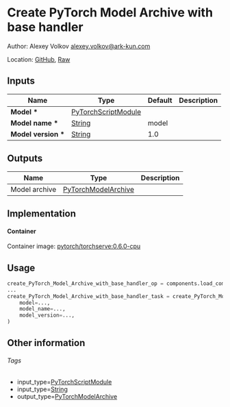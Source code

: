 <!-- BEGIN_GENERATED_CONTENT -->
# Create PyTorch Model Archive with base handler

Author: Alexey Volkov <alexey.volkov@ark-kun.com>

Location: [GitHub](https://github.com/Ark-kun/pipeline_components/blob/master/components/PyTorch/Create_PyTorch_Model_Archive/with_base_handler/component.yaml), [Raw](https://raw.githubusercontent.com/Ark-kun/pipeline_components/master/components/PyTorch/Create_PyTorch_Model_Archive/with_base_handler/component.yaml)

## Inputs

|Name|Type|Default|Description|
|-|-|-|-|
|**Model** **\***|[PyTorchScriptModule]|||
|**Model name** **\***|[String]|model||
|**Model version** **\***|[String]|1.0||

## Outputs

|Name|Type|Description|
|-|-|-|
|Model archive|[PyTorchModelArchive]||

## Implementation

#### Container

Container image: [pytorch/torchserve:0.6.0-cpu](https://hub.docker.com/r/pytorch/torchserve)

## Usage

```python
create_PyTorch_Model_Archive_with_base_handler_op = components.load_component_from_url("https://raw.githubusercontent.com/Ark-kun/pipeline_components/master/components/PyTorch/Create_PyTorch_Model_Archive/with_base_handler/component.yaml")
...
create_PyTorch_Model_Archive_with_base_handler_task = create_PyTorch_Model_Archive_with_base_handler_op(
    model=...,
    model_name=...,
    model_version=...,
)
```

## Other information

###### Tags

* input_type=[PyTorchScriptModule]
* input_type=[String]
* output_type=[PyTorchModelArchive]

[PyTorchModelArchive]: https://github.com/Ark-kun/pipeline_components/tree/master/types/PyTorchModelArchive
[PyTorchScriptModule]: https://github.com/Ark-kun/pipeline_components/tree/master/types/PyTorchScriptModule
[String]: https://github.com/Ark-kun/pipeline_components/tree/master/types/String
<!-- END_GENERATED_CONTENT -->
